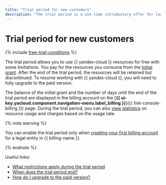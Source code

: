 ```yaml
---
title: "Trial period for new customers"
description: "The trial period is a one-time introductory offer for legal entities. You can use the trial period if you have never purchased {{ yandex-cloud }} services or activated the trial period before."
---
```


# Trial period for new customers


{% include [free-trial-conditions](../../_includes/free-trial-conditions.md) %}

The trial period allows you to use {{ yandex-cloud }} resources for free with some limitations. You pay for the resources you consume from the [initial grant](bonus-account.md#start). After the end of the trial period, the resources will be retained but discontinued. To resume working with {{ yandex-cloud }}, you will need to fully upgrade to the paid version.

The balance of the initial grant and the number of days until the end of the trial period are displayed in the billing account on the [**{{ ui-key.yacloud.component.navigation-menu.label_billing }}**]({{ link-console-billing }}) page. During the trial period, you can also [view statistics](../operations/check-charges.md) on resource usage and charges based on the usage rate.

{% note warning %}

You can enable the trial period only when [creating your first billing account](../quickstart/index.md) for a legal entity in {{ billing-name }}.

{% endnote %}

Useful links:
* [What restrictions apply during the trial period](../../getting-started/free-trial/concepts/limits.md)
* [When does the trial period end?](../../getting-started/free-trial/concepts/trial-ending.md)
* [How do I upgrade to the paid version?](../../getting-started/free-trial/concepts/upgrade-to-paid.md)
